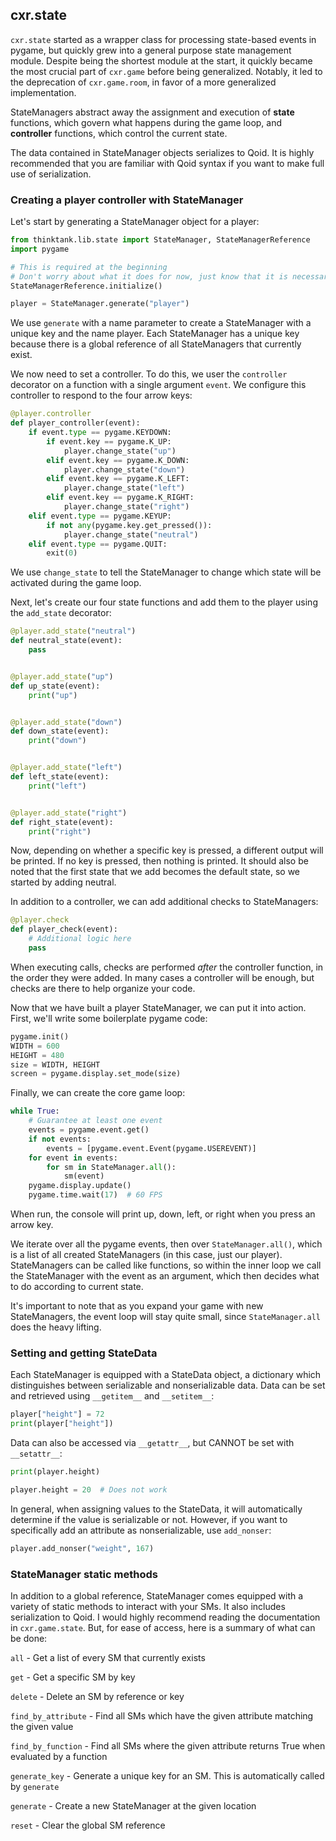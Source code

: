 ## cxr.state

`cxr.state` started as a wrapper class for processing state-based events in pygame, but quickly grew into a general purpose state management module. Despite being the shortest module at the start, it quickly became the most crucial part of `cxr.game` before being generalized. Notably, it led to the deprecation of `cxr.game.room`, in favor of a more generalized implementation.

StateManagers abstract away the assignment and execution of  **state** functions, which govern what happens during the game loop, and **controller** functions, which control the current state.

The data contained in StateManager objects serializes to Qoid. It is highly recommended that you are familiar with Qoid syntax if you want to make full use of serialization.

### Creating a player controller with StateManager

Let's start by generating a StateManager object for a player:

```python
from thinktank.lib.state import StateManager, StateManagerReference
import pygame

# This is required at the beginning
# Don't worry about what it does for now, just know that it is necessary
StateManagerReference.initialize()

player = StateManager.generate("player")
```

We use `generate` with a name parameter to create a StateManager with a unique key and the name player. Each StateManager has a unique key because there is a global reference of all StateManagers that currently exist.

We now need to set a controller. To do this, we user the `controller` decorator on a function with a single argument `event`. We configure this controller to respond to the four arrow keys:

```python
@player.controller
def player_controller(event):
    if event.type == pygame.KEYDOWN:
        if event.key == pygame.K_UP:
            player.change_state("up")
        elif event.key == pygame.K_DOWN:
            player.change_state("down")
        elif event.key == pygame.K_LEFT:
            player.change_state("left")
        elif event.key == pygame.K_RIGHT:
            player.change_state("right")
    elif event.type == pygame.KEYUP:
        if not any(pygame.key.get_pressed()):
            player.change_state("neutral")
    elif event.type == pygame.QUIT:
        exit(0)
```

We use `change_state` to tell the StateManager to change which state will be activated during the game loop. 

Next, let's create our four state functions and add them to the player using the `add_state` decorator:

```python
@player.add_state("neutral")
def neutral_state(event):
    pass


@player.add_state("up")
def up_state(event):
    print("up")


@player.add_state("down")
def down_state(event):
    print("down")


@player.add_state("left")
def left_state(event):
    print("left")


@player.add_state("right")
def right_state(event):
    print("right")
```

Now, depending on whether a specific key is pressed, a different output will be printed. If no key is pressed, then nothing is printed. It should also be noted that the first state that we add becomes the default state, so we started by adding neutral.

In addition to a controller, we can add additional checks to StateManagers:

```python
@player.check
def player_check(event):
    # Additional logic here
    pass
```

When executing calls, checks are performed *after* the controller function, in the order they were added. In many cases a controller will be enough, but checks are there to help organize your code.

Now that we have built a player StateManager, we can put it into action. First, we'll write some boilerplate pygame code:

```python
pygame.init()
WIDTH = 600
HEIGHT = 480
size = WIDTH, HEIGHT
screen = pygame.display.set_mode(size)
```

Finally, we can create the core game loop:

```python
while True:
    # Guarantee at least one event
    events = pygame.event.get()
    if not events:
        events = [pygame.event.Event(pygame.USEREVENT)]
    for event in events:
        for sm in StateManager.all():
            sm(event)
    pygame.display.update()
    pygame.time.wait(17)  # 60 FPS
```

When run, the console will print up, down, left, or right when you press an arrow key.

We iterate over all the pygame events, then over `StateManager.all()`, which is a list of all created StateManagers (in this case, just our player).  StateManagers can be called like functions, so within the inner loop we call the StateManager with the event as an argument, which then decides what to do according to current state.

It's important to note that as you expand your game with new StateManagers, the event loop will stay quite small, since `StateManager.all` does the heavy lifting.

### Setting and getting StateData

Each StateManager is equipped with a StateData object, a dictionary which distinguishes between serializable and nonserializable data. Data can be set and retrieved using `__getitem__` and `__setitem__`:

```python
player["height"] = 72
print(player["height"])
```

Data can also be accessed via `__getattr__`, but CANNOT be set with `__setattr__`:

```python
print(player.height)

player.height = 20  # Does not work
```

In general, when assigning values to the StateData, it will automatically determine if the value is serializable or not. However, if you want to specifically add an attribute as nonserializable, use `add_nonser`:

```python
player.add_nonser("weight", 167)
```

### StateManager static methods

In addition to a global reference, StateManager comes equipped with a variety of static methods to interact with your SMs. It also includes serialization to Qoid. I would highly recommend reading the documentation in `cxr.game.state`. But, for ease of access, here is a summary of what can be done:

`all` - Get a list of every SM that currently exists

`get` - Get a specific SM by key

`delete` - Delete an SM by reference or key

`find_by_attribute` - Find all SMs which have the given attribute matching the given value

`find_by_function` - Find all SMs where the given attribute returns True when evaluated by a function

`generate_key` - Generate a unique key for an SM. This is automatically called by `generate`

`generate` - Create a new StateManager at the given location

`reset` - Clear the global SM reference
